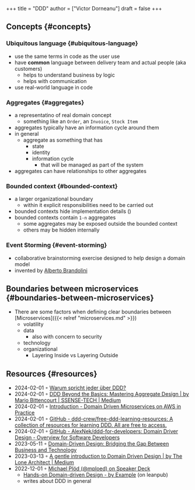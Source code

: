+++
title = "DDD"
author = ["Victor Dorneanu"]
draft = false
+++

## Concepts {#concepts}


### Ubiquitous language {#ubiquitous-language}

-   use the same terms in code as the user use
-   have **common** language between delivery team and actual people (aka customers)
    -   helps to understand business by logic
    -   helps with communication
-   use real-world language in code


### Aggregates {#aggregates}

-   a representatino of real domain concept
    -   something like an `Order`, an `Invoice`, `Stock Item`
-   aggregates typically have an information cycle around them
-   in general
    -   aggregate as something that has
        -   state
        -   identity
        -   information cycle
            -   that will be managed as part of the system
-   aggregates can have relationships to other aggregates


### Bounded context {#bounded-context}

-   a larger organizational boundary
    -   within it explicit responsibilities need to be carried out
-   bounded contexts hide implementation details ()
-   bounded contexts contain `1-n` aggregates
    -   some aggregates may be exposed outside the bounded context
    -   others may be hidden internally


### Event Storming {#event-storming}

-   collaborative brainstorming exercise designed to help design a domain model
-   invented by [Alberto Brandolini](https://www.eventstorming.com/)


## Boundaries between microservices {#boundaries-between-microservices}

-   There are some factors when defining clear boundaries between [Microservices]({{< relref "microservices.md" >}})
    -   volatility
    -   data
        -   also with concern to security
    -   technology
    -   organizational
        -   Layering Inside vs Layering Outside


## Resources {#resources}

-   2024-02-01 ◦ [Warum spricht jeder über DDD?](https://entwickler.de/java/warum-spricht-jeder-uber-ddd)
-   2024-02-01 ◦ [DDD Beyond the Basics: Mastering Aggregate Design | by Mario Bittencourt | SSENSE-TECH | Medium](https://medium.com/ssense-tech/ddd-beyond-the-basics-mastering-aggregate-design-26591e218c8c)
-   2024-02-01 ◦ [Introduction - Domain Driven Microservices on AWS in Practice](https://ddd.mikaelvesavuori.se/)
-   2024-02-01 ◦ [GitHub - ddd-crew/free-ddd-learning-resources: A collection of resources for learning DDD. All are free to access.](https://github.com/ddd-crew/free-ddd-learning-resources)
-   2024-02-01 ◦ [GitHub - AlexNek/ddd-for-developers: Domain Driver Design - Overview for Software Developers](https://github.com/AlexNek/ddd-for-developers)
-   2023-05-11 ◦ [Domain-Driven Design: Bridging the Gap Between Business and Technology](https://applandeo.com/blog/domain-driven-design-bridging-the-gap-between-business-and-technology/)
-   2023-03-13 ◦ [A gentle introduction to Domain Driven Design | by The Lone Architect | Medium](https://blog.thelonearchitect.com/a-gentle-introduction-to-domain-driven-design-dc7cc169b1d)
-   2022-12-01 ◦ [Michael Plöd (@mploed) on Speaker Deck](https://speakerdeck.com/mploed)
    -   [Hands-on Domain-driven Design - by Example](https://leanpub.com/ddd-by-example) (on leanpub)
    -   writes about DDD in general
